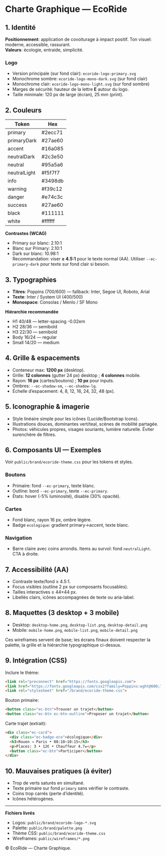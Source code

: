 # Charte Graphique — EcoRide

## 1. Identité
**Positionnement**: application de covoiturage à impact positif. Ton visuel: moderne, accessible, rassurant.  
**Valeurs**: écologie, entraide, simplicité.

### Logo
- Version principale (sur fond clair): `ecoride-logo-primary.svg`  
- Monochrome sombre: `ecoride-logo-mono-dark.svg` (sur fond clair)  
- Monochrome clair: `ecoride-logo-mono-light.svg` (sur fond sombre)  
- Marges de sécurité: hauteur de la lettre **E** autour du logo.  
- Taille minimale: 120 px de large (écran), 25 mm (print).

## 2. Couleurs


| Token | Hex |
|------|-----|
| primary | #2ecc71 |
| primaryDark | #27ae60 |
| accent | #16a085 |
| neutralDark | #2c3e50 |
| neutral | #95a5a6 |
| neutralLight | #f5f7f7 |
| info | #3498db |
| warning | #f39c12 |
| danger | #e74c3c |
| success | #27ae60 |
| black | #111111 |
| white | #ffffff |

**Contrastes (WCAG)**  
- Primary sur blanc: 2.10:1  
- Blanc sur Primary: 2.10:1  
- Dark sur blanc: 10.98:1  
Recommandation: viser **≥ 4.5:1** pour le texte normal (AA). Utiliser `--ec-primary-dark` pour texte sur fond clair si besoin.

## 3. Typographies
- **Titres**: Poppins (700/600) — fallback: Inter, Segoe UI, Roboto, Arial
- **Texte**: Inter / System UI (400/500)
- **Monospace**: Consolas / Menlo / SF Mono

**Hiérarchie recommandée**  
- H1 40/48 — letter-spacing -0.02em  
- H2 28/36 — semibold  
- H3 22/30 — semibold  
- Body 16/24 — regular  
- Small 14/20 — medium

## 4. Grille & espacements
- Conteneur max: **1200 px** (desktop).  
- Grille: **12 colonnes** (gutter 24 px) desktop ; **4 colonnes** mobile.  
- Rayon: **16 px** (cartes/boutons) ; **10 px** pour inputs.  
- Ombres: `--ec-shadow-sm`, `--ec-shadow-lg`.  
- Échelle d’espacement: 4, 8, 12, 16, 24, 32, 48 (px).

## 5. Iconographie & imagerie
- Style linéaire simple pour les icônes (Lucide/Bootstrap Icons).  
- Illustrations douces, dominantes vert/teal, scènes de mobilité partagée.  
- Photos: véhicules propres, visages souriants, lumière naturelle. Éviter surenchère de filtres.

## 6. Composants UI — Exemples
Voir `public/brand/ecoride-theme.css` pour les tokens et styles.

### Boutons
- Primaire: fond `--ec-primary`, texte blanc.  
- Outline: bord `--ec-primary`, texte `--ec-primary`.  
- États: hover (-5% luminosité), disable (30% opacité).

### Cartes
- Fond blanc, rayon 16 px, ombre légère.  
- Badge `ecologique`: gradient primary→accent, texte blanc.

### Navigation
- Barre claire avec coins arrondis. Items au survol: fond `neutralLight`. CTA à droite.

## 7. Accessibilité (AA)
- Contraste texte/fond ≥ 4.5:1.  
- Focus visibles (outline 2 px sur composants focusables).  
- Tailles interactives ≥ 44×44 px.  
- Libellés clairs, icônes accompagnées de texte ou aria-label.

## 8. Maquettes (3 desktop + 3 mobile)
- Desktop: `desktop-home.png`, `desktop-list.png`, `desktop-detail.png`  
- Mobile: `mobile-home.png`, `mobile-list.png`, `mobile-detail.png`

Ces wireframes servent de base; les écrans finaux doivent respecter la palette, la grille et la hiérarchie typographique ci-dessus.

## 9. Intégration (CSS)
Inclure le thème:
```html
<link rel="preconnect" href="https://fonts.googleapis.com">
<link href="https://fonts.googleapis.com/css2?family=Poppins:wght@600;700&display=swap" rel="stylesheet">
<link rel="stylesheet" href="/brand/ecoride-theme.css">
```

Bouton primaire:
```html
<button class="ec-btn">Trouver un trajet</button>
<button class="ec-btn ec-btn-outline">Proposer un trajet</button>
```

Carte trajet (extrait):
```html
<div class="ec-card">
  <div class="ec-badge-eco">écologique</div>
  <h3>Rouen → Paris • 08:10–10:15</h3>
  <p>Places: 3 • 12€ • Chauffeur 4.7★</p>
  <button class="ec-btn">Participer</button>
</div>
```

## 10. Mauvaises pratiques (à éviter)
- Trop de verts saturés en simultané.  
- Texte primaire sur fond `primary` sans vérifier le contraste.  
- Coins trop carrés (perte d’identité).  
- Icônes hétérogènes.

---

**Fichiers livrés**  
- Logos: `public/brand/ecoride-logo-*.svg`  
- Palette: `public/brand/palette.png`  
- Thème CSS: `public/brand/ecoride-theme.css`  
- Wireframes: `public/wireframes/*.png`

© EcoRide — Charte Graphique.
